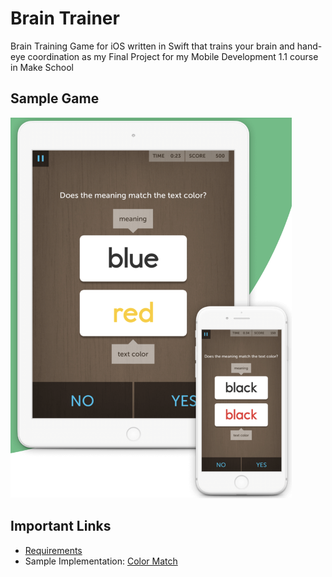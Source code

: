 # Brain Trainer

Brain Training Game for iOS written in Swift that trains your brain and hand-eye coordination as my Final Project for my Mobile Development 1.1 course in Make School

## Sample Game
<img src="https://github.com/SamuelFolledo/BrainTrainer/blob/master/static/screenshots/sampleGame.png" width="450" height="609">

## Important Links
- [Requirements](https://make-school-courses.github.io/MOB-1.1-Introduction-to-Swift/#/Assignments/FinalProject)
- Sample Implementation: [Color Match](https://www.lumosity.com/en/brain-games/color-match/)
